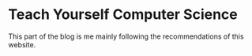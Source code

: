 # Teach Yourself Computer Science

This part of the blog is me mainly following the recommendations of this website.
